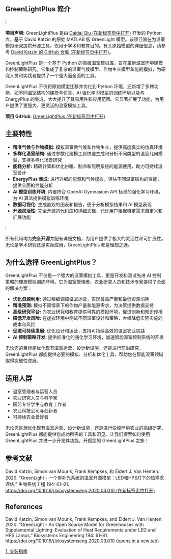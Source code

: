 ## GreenLightPlus 简介

ℹ️

**项目声明:** GreenLightPlus 是由 [Daidai Qiu (在新标签页中打开)](https://github.com/greenpeer/GreenLightPlus) 开发的 Python 库，基于 David Katzin 的原始 MATLAB 版 GreenLight 模型。该项目旨在为温室模拟研究提供开源工具，仅用于学术和教育目的。有关原始模型的详细信息，请参考 [David Katzin 的 GitHub 仓库 (在新标签页中打开)](https://github.com/davkat1/GreenLight)。

GreenLightPlus 是一个基于 Python 的高级温室模拟库，旨在革新温室环境建模和控制策略研究。它集成了复杂的温室气候模型、作物生长模型和能耗模拟，为研究人员和实践者提供了一个强大而全面的工具。

GreenLightPlus 不仅将原始模型迁移并优化到 Python 环境，还新增了多种功能，如不同温室结构的建模与仿真、AI 强化学习模型的训练环境以及与 EnergyPlus 的集成，大大提升了其易用性和应用范围。它显著扩展了功能，为用户提供了更强大、更灵活的温室模拟工具。

**项目 GitHub**: [GreenLightPlus (在新标签页中打开)](https://github.com/greenpeer/GreenLightPlus)

## 主要特性[](#key-features)

+   **精准气候与作物模拟:** 模拟温室微气候和作物生长，提供高度真实的仿真环境
+   **多样化温室结构:** 通过参数化建模工具快速生成和分析不同类型的温室几何模型，支持多样化场景研究
+   **能耗分析:** 精确计算和优化供暖、制冷和照明系统的能源使用，助力可持续温室设计
+   **EnergyPlus 集成:** 进行详细的能源和气候模拟，评估不同温室结构的性能，提供全面的性能分析
+   **AI 模型训练环境:** 内置符合 OpenAI Gymnasium API 标准的强化学习环境，为 AI 算法提供模拟训练环境
+   **数据可视化:** 生成直观的图表和报告，便于分析模拟结果和 AI 模型表现
+   **开源灵活性:** 完全开源的代码库和详细文档，允许用户根据特定需求自定义和扩展功能

ℹ️

所有代码均为**完全开源**并配有详细文档，为用户提供了极大的灵活性和可扩展性。无论是学术研究还是实际应用，GreenLightPlus 都是理想之选。

## 为什么选择 GreenLightPlus？[](#why-use-it)

GreenLightPlus 不仅是一个强大的温室模拟工具，更是开发和测试先进 AI 控制策略的理想模拟训练环境。它为温室管理者、农业研究人员和技术专家提供了全面的解决方案：

+   **优化资源利用:** 通过精细调控温室运营，实现最高产量和最低资源消耗
+   **精准预测:** 模拟不同情景下的作物产量和能源需求，为决策提供数据支持
+   **高级研究平台:** 为农业研究和教育提供可靠的模拟环境，促进创新和知识传播
+   **降低开发风险:** 在虚拟环境中测试不同温室设计和策略，大幅降低实际实施的成本和风险
+   **促进可持续发展:** 优化设计和运营，支持可持续高效的温室农业实践
+   **AI 控制策略开发:** 提供标准化的强化学习环境，加速智能温室控制系统的开发

无论您的目标是优化现有温室运营、设计新设施，还是进行前沿研究，GreenLightPlus 都能提供必要的模拟、分析和优化工具，帮助您在智能温室领域取得突破性进展。

## 适用人群[](#who-can-benefit)

+   温室管理者与运营人员
+   农业研究人员与科学家
+   园艺专业学生与教育工作者
+   农业科技公司与创新者
+   可持续农业爱好者

无论您是想优化现有温室运营、设计新设施，还是进行受控环境农业的高级研究，GreenLightPlus 都能提供您成功所需的工具和洞见。让我们探索如何使用 GreenLightPlus 并进一步开发其功能，开启您的 GreenLightPlus 之旅！

## 参考文献[](#references)

David Katzin, Simon van Mourik, Frank Kempkes, 和 Eldert J. Van Henten. 2020. "GreenLight - 一个带补光系统的温室开源模型：LED和HPS灯下的热需求评估." 生物系统工程 194: 61–81. [https://doi.org/10.1016/j.biosystemseng.2020.03.010 (在新标签页中打开)](https://doi.org/10.1016/j.biosystemseng.2020.03.010)

## References[](#references)

David Katzin, Simon van Mourik, Frank Kempkes, and Eldert J. Van Henten. 2020. “GreenLight - An Open Source Model for Greenhouses with Supplemental Lighting: Evaluation of Heat Requirements under LED and HPS Lamps.” Biosystems Engineering 194: 61–81. [https://doi.org/10.1016/j.biosystemseng.2020.03.010 (opens in a new tab)](https://doi.org/10.1016/j.biosystemseng.2020.03.010)

[1. 安装指南](https://botanicbyte.com/Tutorial/Installation "1. 安装指南")